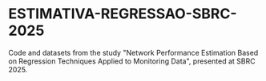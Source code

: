 # ESTIMATIVA-REGRESSAO-SBRC-2025
Code and datasets from the study "Network Performance Estimation Based on Regression Techniques Applied to Monitoring Data", presented at SBRC 2025.
